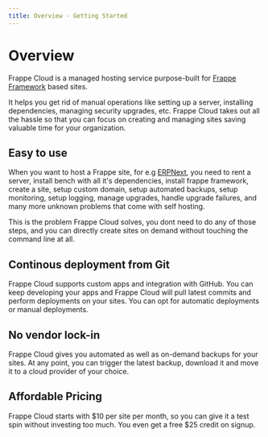 ```yaml
---
title: Overview - Getting Started
---
```


# Overview

Frappe Cloud is a managed hosting service purpose-built for [Frappe
Framework](https://frappeframework.com) based sites.

It helps you get rid of manual operations like setting up a server, installing
dependencies, managing security upgrades, etc. Frappe Cloud takes out all the
hassle so that you can focus on creating and managing sites saving valuable time
for your organization.

## Easy to use

When you want to host a Frappe site, for e.g [ERPNext](https://erpnext.com), you
need to rent a server, install bench with all it's dependencies, install frappe
framework, create a site, setup custom domain, setup automated backups, setup
monitoring, setup logging, manage upgrades, handle upgrade failures, and many
more unknown problems that come with self hosting.

This is the problem Frappe Cloud solves, you dont need to do any of those steps,
and you can directly create sites on demand without touching the command line at
all.

## Continous deployment from Git

Frappe Cloud supports custom apps and integration with GitHub. You can keep
developing your apps and Frappe Cloud will pull latest commits and perform
deployments on your sites. You can opt for automatic deployments or manual
deployments.

## No vendor lock-in

Frappe Cloud gives you automated as well as on-demand backups for your sites. At
any point, you can trigger the latest backup, download it and move it to a cloud
provider of your choice.

## Affordable Pricing

Frappe Cloud starts with $10 per site per month, so you can give it a test spin
without investing too much. You even get a free $25 credit on signup.
